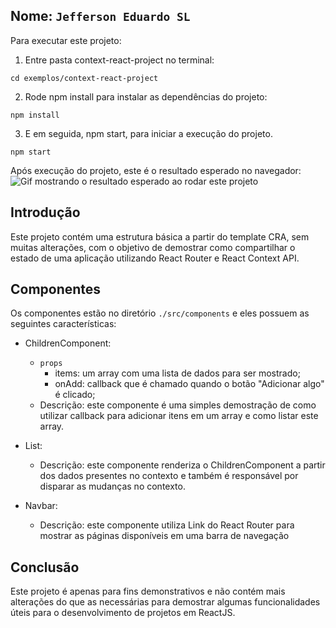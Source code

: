 ## Nome: `Jefferson Eduardo SL`

Para executar este projeto:

1. Entre pasta context-react-project no terminal:
```
cd exemplos/context-react-project
```

2. Rode npm install para instalar as dependências do projeto:


```
npm install
```

3. E em seguida, npm start, para iniciar a execução do projeto.

```
npm start
```

Após execução do projeto, este é o resultado esperado no navegador:
![Gif mostrando o resultado esperado ao rodar este projeto](./resultado.gif)

## Introdução

Este projeto contém uma estrutura básica a partir do template CRA, sem muitas alterações, com o objetivo de demostrar como compartilhar o estado de uma aplicação utilizando React Router e React Context API.

## Componentes

Os componentes estão no diretório `./src/components` e eles possuem as seguintes características:
- ChildrenComponent:
  - `props`
    - items: um array com uma lista de dados para ser mostrado;
    - onAdd: callback que é chamado quando o botão "Adicionar algo" é clicado;
  - Descrição: este componente é uma simples demostração de como utilizar callback para adicionar itens em um array e como listar este array.

- List:
  - Descrição: este componente renderiza o ChildrenComponent a partir dos dados presentes no contexto e também é responsável por disparar as mudanças no contexto.

- Navbar:
  - Descrição: este componente utiliza Link do React Router para mostrar as páginas disponíveis em uma barra de navegação

## Conclusão

Este projeto é apenas para fins demonstrativos e não contém mais alterações do que as necessárias para demostrar algumas funcionalidades úteis para o desenvolvimento de projetos em ReactJS.
